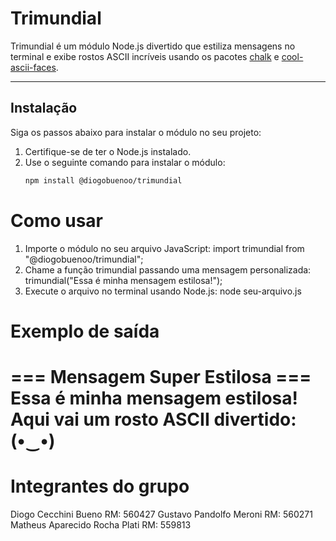 # Trimundial

Trimundial é um módulo Node.js divertido que estiliza mensagens no terminal e exibe rostos ASCII incríveis usando os pacotes [chalk](https://www.npmjs.com/package/chalk) e [cool-ascii-faces](https://www.npmjs.com/package/cool-ascii-faces).

---

## Instalação

Siga os passos abaixo para instalar o módulo no seu projeto:

1. Certifique-se de ter o Node.js instalado.
2. Use o seguinte comando para instalar o módulo:
   ```bash
   npm install @diogobuenoo/trimundial


# Como usar

1. Importe o módulo no seu arquivo JavaScript:
    import trimundial from "@diogobuenoo/trimundial";
2. Chame a função trimundial passando uma mensagem personalizada:
    trimundial("Essa é minha mensagem estilosa!");
3. Execute o arquivo no terminal usando Node.js:
    node seu-arquivo.js


# Exemplo de saída

=== Mensagem Super Estilosa ===
Essa é minha mensagem estilosa!
Aqui vai um rosto ASCII divertido:
(•‿•)
==============================

# Integrantes do grupo

Diogo Cecchini Bueno RM: 560427
Gustavo Pandolfo Meroni RM: 560271
Matheus Aparecido Rocha Plati RM: 559813